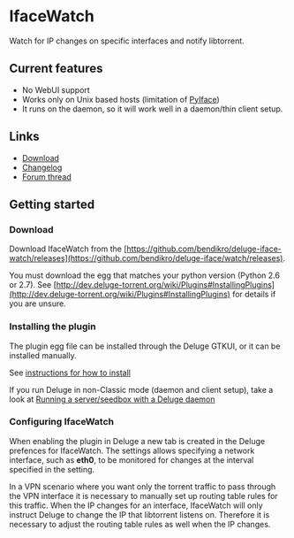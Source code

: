 # IfaceWatch

Watch for IP changes on specific interfaces and notify libtorrent.

## Current features

* No WebUI support
* Works only on Unix based hosts (limitation of [PyIface](https://github.com/bat-serjo/PyIface))
* It runs on the daemon, so it will work well in a daemon/thin client setup.

## Links

* [Download](https://github.com/bendikro/deluge-iface-watch/releases)
* [Changelog](https://github.com/bendikro/deluge-iface-watch#changelog)
* [Forum thread](http://forum.deluge-torrent.org/viewtopic.php?f=9&t=52739)

## Getting started

### Download

Download IfaceWatch from the [https://github.com/bendikro/deluge-iface-watch/releases](https://github.com/bendikro/deluge-iface/watch/releases).

You must download the egg that matches your python version (Python 2.6 or 2.7). See [http://dev.deluge-torrent.org/wiki/Plugins#InstallingPlugins](http://dev.deluge-torrent.org/wiki/Plugins#InstallingPlugins) for details if you are unsure.

### Installing the plugin

The plugin egg file can be installed through the Deluge GTKUI, or it can be installed manually.

See [instructions for how to install](http://dev.deluge-torrent.org/wiki/Plugins#InstallingPlugins)

If you run Deluge in non-Classic mode (daemon and client setup), take a look at [Running a server/seedbox with a Deluge daemon](http://dev.deluge-torrent.org/wiki/Plugins#Client-ServerSetups)

### Configuring IfaceWatch

When enabling the plugin in Deluge a new tab is created in the Deluge prefences for IfaceWatch.
The settings allows specifying a network interface, such as **eth0**, to be
monitored for changes at the interval specified in the setting.

In a VPN scenario where you want only the torrent traffic to pass through the VPN interface
it is necessary to manually set up routing table rules for this traffic. When the IP changes for
an interface, IfaceWatch will only instruct Deluge to change the IP that libtorrent listens on.
Therefore it is necessary to adjust the routing table rules as well when the IP changes.

